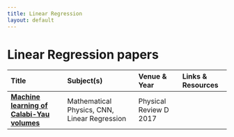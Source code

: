 ```yaml
---
title: Linear Regression
layout: default
---
```


# Linear Regression papers

| Title | Subject(s) | Venue & Year | Links & Resources |
| :--- | :--- | :--- | :--- |
| **[Machine learning of Calabi-Yau volumes](https://journals.aps.org/prd/abstract/10.1103/PhysRevD.96.066014)** | Mathematical Physics, CNN, Linear Regression | Physical Review D 2017 | |